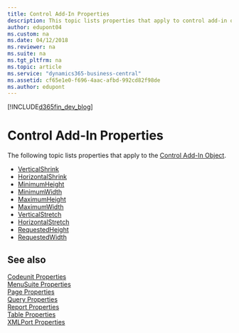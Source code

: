 ```yaml
---
title: Control Add-In Properties
description: This topic lists properties that apply to control add-in object.
author: edupont04
ms.custom: na
ms.date: 04/12/2018
ms.reviewer: na
ms.suite: na
ms.tgt_pltfrm: na
ms.topic: article
ms.service: "dynamics365-business-central"
ms.assetid: cf65e1e0-f696-4aac-afbd-992cd82f98de
ms.author: edupont
---
```


[!INCLUDE[d365fin_dev_blog](../includes/d365fin_dev_blog.md)]

# Control Add-In Properties
The following topic lists properties that apply to the [Control Add-In Object](../devenv-control-addin-object.md).

- [VerticalShrink](devenv-verticalshrink-property.md)
- [HorizontalShrink](devenv-horizontalshrink-property.md)
- [MinimumHeight](devenv-minimumheight-property.md)
- [MinimumWidth](devenv-minimumwidth-property.md)
- [MaximumHeight](devenv-maximumheight-property.md)
- [MaximumWidth](devenv-maximumwidth-property.md)
- [VerticalStretch](devenv-verticalstretch-property.md)
- [HorizontalStretch](devenv-horizontalstretch-property.md)
- [RequestedHeight](devenv-requestedheight-property.md)
- [RequestedWidth](devenv-requestedwidth-property.md)

## See also
[Codeunit Properties](devenv-codeunit-properties.md)  
[MenuSuite Properties](devenv-menusuite-properties.md)  
[Page Properties](devenv-page-property-overview.md)  
[Query Properties](devenv-query-properties.md)  
[Report Properties](devenv-report-properties.md)  
[Table Properties](devenv-table-properties.md)  
[XMLPort Properties](devenv-xmlport-properties.md) 
